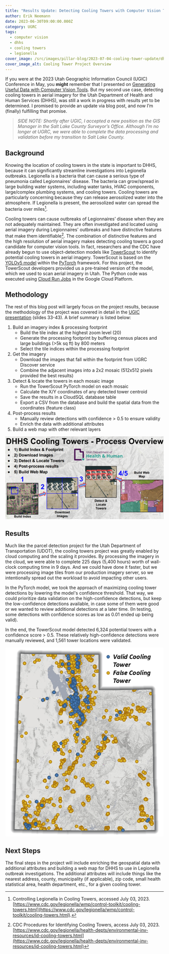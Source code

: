 ```yaml
---
title: "Results Update: Detecting Cooling Towers with Computer Vision Tools"
author: Erik Neemann
date: 2023-06-30T09:00:00.000Z
category: UGRC
tags:
  - computer vision
  - dhhs
  - cooling towers
  - legionella
cover_image: /src/images/pillar-blog/2023-07-04-cooling-tower-update/dhhs_process.png
cover_image_alt: Cooling Tower Project Overview
---
```


If you were at the 2023 Utah Geographic Information Council (UGIC) Conference in May, you **might** remember that I presented on [Generating Useful Data with Computer Vision Tools](https://agrc.github.io/Presentations/UGIC/2023/ComputerVision.pdf). But my second use case, detecting cooling towers in aerial imagery for the Utah Department of Health and Human Services (DHHS), was still a work in progress with results yet to be determined. I promised to provide an update via blog post, and now I’m (finally) fulfilling that promise.

> _SIDE NOTE: Shortly after UGIC, I accepted a new position as the GIS Manager in the Salt Lake County Surveyor’s Office. Although I’m no longer at UGRC, we were able to complete the data processing and validation before my transition to Salt Lake County._

## Background

Knowing the location of cooling towers in the state is important to DHHS, because it can significantly streamline investigations into Legionella outbreaks. Legionella is a bacteria that can cause a serious type of pneumonia called Legionnaires' disease. The bacteria can grow/spread in large building water systems, including water tanks, HVAC components, large/complex plumbing systems, and cooling towers. Cooling towers are particularly concerning because they can release aerosolized water into the atmosphere. If Legionella is present, the aerosolized water can spread the bacteria over miles[^1].

Cooling towers can cause outbreaks of Legionnaires’ disease when they are not adequately maintained. They are often investigated and located using aerial imagery during Legionnaires' outbreaks and have distinctive features that make them identifiable[^2]. The combination of distinctive features and the high resolution of aerial imagery makes detecting cooling towers a good candidate for computer vision tools. In fact, researchers and the CDC have already begun to use object-detection models like [TowerScout](https://github.com/TowerScout/TowerScout) to identify potential cooling towers in aerial imagery. TowerScout is based on the [YOLOv5 model](https://github.com/ultralytics/yolov5) within the [PyTorch](https://pytorch.org/) framework. For this project, the TowerScout developers provided us a pre-trained version of the model, which we used to scan aerial imagery in Utah. The Python code was executed using [Cloud Run Jobs](https://cloud.google.com/run/docs/create-jobs) in the Google Cloud Platform.

## Methodology

The rest of this blog post will largely focus on the project results, because the methodology of the project was covered in detail in the [UGIC presentation](https://agrc.github.io/Presentations/UGIC/2023/ComputerVision.pdf) (slides 33-43). A brief summary is listed below:

1. Build an imagery index & processing footprint
   - Build the tile index at the highest zoom level (20)
   - Generate the processing footprint by buffering census places and large buildings (>5k sq ft) by 800 meters
   - Select the tile indices within the processing footprint
1. Get the imagery
   - Download the images that fall within the footprint from UGRC Discover service
   - Combine the adjacent images into a 2x2 mosaic (512x512 pixels provided the best results)
1. Detect & locate the towers in each mosaic image
   - Run the TowerScout PyTorch model on each mosaic
   - Calculate the X/Y coordinates of any detected tower centroid
   - Save the results in a CloudSQL database table
   - Export a CSV from the database and build the spatial data from the coordinates (feature class)
1. Post-process results
   - Manually review detections with confidence > 0.5 to ensure validity
   - Enrich the data with additional attributes
1. Build a web map with other relevant layers

![Cooling Tower Project Overview](../../images/pillar-blog/2023-07-04-cooling-tower-update/dhhs_process.png 'Cooling Tower Project Overview')

## Results

Much like the parcel detection project for the Utah Department of Transportation (UDOT), the cooling towers project was greatly enabled by cloud computing and the scaling it provides. By processing the imagery in the cloud, we were able to complete 225 days (5,400 hours) worth of wall-clock computing time in 9 days. And we could have done it faster, but we were processing image tiles from our production imagery server, so we intentionally spread out the workload to avoid impacting other users.

In the PyTorch model, we took the approach of maximizing cooling tower detections by lowering the model's confidence threshold. That way, we could prioritize data validation on the high-confidence detections, but keep the low-confidence detections available, in case some of them were good or we wanted to review additional detections at a later time. (In testing, some detections with confidence scores as low as 0.01 ended up being valid).

In the end, the TowerScout model detected 6,324 potential towers with a confidence score > 0.5. These relatively high-confidence detections were manually reviewed, and 1,561 tower locations were validated.

![Map of cooling towers with confidence > 0.5](../../images/pillar-blog/2023-07-04-cooling-tower-update/cooling_tower_map.png 'Map of cooling towers with confidence > 0.5')

## Next Steps

The final steps in the project will include enriching the geospatial data with additional attributes and building a web map for DHHS to use in Legionella outbreak investigations. The additional attributes will include things like the nearest address, county, municipality (if applicable), zip code, small health statistical area, health department, etc., for a given cooling tower.

[^1]: Controlling Legionella in Cooling Towers, accessed July 03, 2023. [https://www.cdc.gov/legionella/wmp/control-toolkit/cooling-towers.html](https://www.cdc.gov/legionella/wmp/control-toolkit/cooling-towers.html).
[^2]: CDC Procedures for Identifying Cooling Towers, access July 03, 2023. [https://www.cdc.gov/legionella/health-depts/environmental-inv-resources/id-cooling-towers.html](https://www.cdc.gov/legionella/health-depts/environmental-inv-resources/id-cooling-towers.html)
